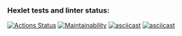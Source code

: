 ### Hexlet tests and linter status:
[![Actions Status](https://github.com/sushilyaz/java-project-61/actions/workflows/hexlet-check.yml/badge.svg)](https://github.com/sushilyaz/java-project-61/actions)
[![Maintainability](https://api.codeclimate.com/v1/badges/b819386f70284d128fff/maintainability)](https://codeclimate.com/github/sushilyaz/java-project-61/maintainability)
[![asciicast](https://asciinema.org/a/U70SnCYEIy47CEgrB31BLDQV0.svg)](https://asciinema.org/a/U70SnCYEIy47CEgrB31BLDQV0)
[![asciicast](https://asciinema.org/a/JrrJgIHCedmeda9jQT4hebpKc.svg)](https://asciinema.org/a/JrrJgIHCedmeda9jQT4hebpKc)
